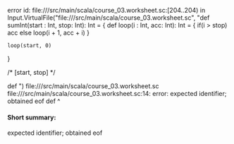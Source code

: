 error id: file://<WORKSPACE>/src/main/scala/course_03.worksheet.sc:[204..204) in Input.VirtualFile("file://<WORKSPACE>/src/main/scala/course_03.worksheet.sc", "def sumInt(start : Int, stop: Int): Int = {
    def loop(i : Int, acc: Int): Int = {
        if(i > stop)  acc
        else loop(i + 1, acc + i)
    }

    loop(start, 0)
}

/* 
    [start, stop]
*/

def ")
file://<WORKSPACE>/src/main/scala/course_03.worksheet.sc
file://<WORKSPACE>/src/main/scala/course_03.worksheet.sc:14: error: expected identifier; obtained eof
def 
    ^
#### Short summary: 

expected identifier; obtained eof